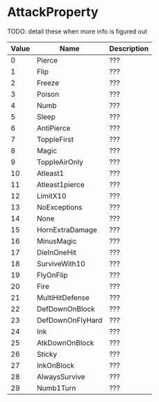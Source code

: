 # AttackProperty
TODO: detail these when more info is figured out

|Value|Name|Description|
|-----|----|-----------|
|0|Pierce|???|
|1|Flip|???|
|2|Freeze|???|
|3|Poison|???|
|4|Numb|???|
|5|Sleep|???|
|6|AntiPierce|???|
|7|ToppleFirst|???|
|8|Magic|???|
|9|ToppleAirOnly|???|
|10|Atleast1|???|
|11|Atleast1pierce|???|
|12|LimitX10|???|
|13|NoExceptions|???|
|14|None|???|
|15|HornExtraDamage|???|
|16|MinusMagic|???|
|17|DieInOneHit|???|
|18|SurviveWith10|???|
|19|FlyOnFlip|???|
|20|Fire|???|
|21|MultiHitDefense|???|
|22|DefDownOnBlock|???|
|23|DefDownOnFlyHard|???|
|24|Ink|???|
|25|AtkDownOnBlock|???|
|26|Sticky|???|
|27|InkOnBlock|???|
|28|AlwaysSurvive|???|
|29|Numb1Turn|???|